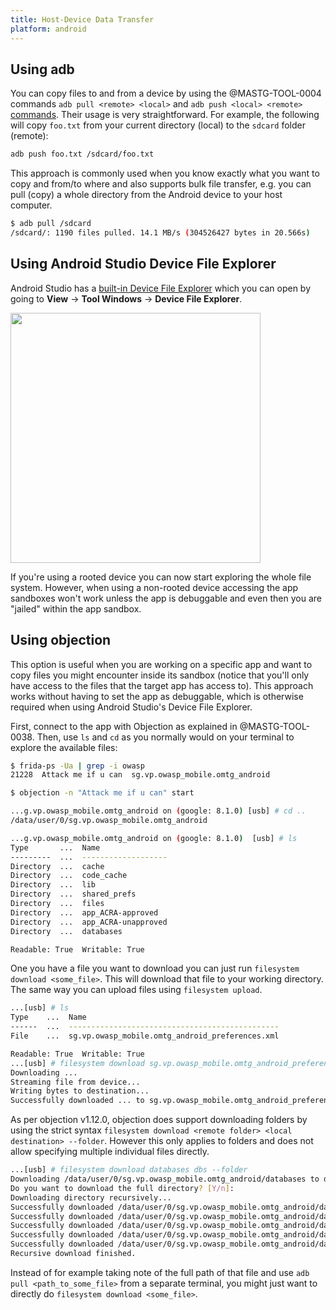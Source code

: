 ```yaml
---
title: Host-Device Data Transfer
platform: android
---
```


## Using adb

You can copy files to and from a device by using the @MASTG-TOOL-0004 commands `adb pull <remote> <local>` and `adb push <local> <remote>` [commands](https://developer.android.com/studio/command-line/adb#copyfiles "Copy files to/from a device"). Their usage is very straightforward. For example, the following will copy `foo.txt` from your current directory (local) to the `sdcard` folder (remote):

```bash
adb push foo.txt /sdcard/foo.txt
```

This approach is commonly used when you know exactly what you want to copy and from/to where and also supports bulk file transfer, e.g. you can pull (copy) a whole directory from the Android device to your host computer.

```bash
$ adb pull /sdcard
/sdcard/: 1190 files pulled. 14.1 MB/s (304526427 bytes in 20.566s)
```

## Using Android Studio Device File Explorer

Android Studio has a [built-in Device File Explorer](https://developer.android.com/studio/debug/device-file-explorer "Device File Explorer") which you can open by going to **View** -> **Tool Windows** -> **Device File Explorer**.

<img src="Images/Chapters/0x05b/android-studio-file-device-explorer.png" width="400px" />

If you're using a rooted device you can now start exploring the whole file system. However, when using a non-rooted device accessing the app sandboxes won't work unless the app is debuggable and even then you are "jailed" within the app sandbox.

## Using objection

This option is useful when you are working on a specific app and want to copy files you might encounter inside its sandbox (notice that you'll only have access to the files that the target app has access to). This approach works without having to set the app as debuggable, which is otherwise required when using Android Studio's Device File Explorer.

First, connect to the app with Objection as explained in @MASTG-TOOL-0038. Then, use `ls` and `cd` as you normally would on your terminal to explore the available files:

```bash
$ frida-ps -Ua | grep -i owasp
21228  Attack me if u can  sg.vp.owasp_mobile.omtg_android  

$ objection -n "Attack me if u can" start

...g.vp.owasp_mobile.omtg_android on (google: 8.1.0) [usb] # cd ..
/data/user/0/sg.vp.owasp_mobile.omtg_android

...g.vp.owasp_mobile.omtg_android on (google: 8.1.0)  [usb] # ls
Type       ...  Name
---------  ...  -------------------
Directory  ...  cache
Directory  ...  code_cache
Directory  ...  lib
Directory  ...  shared_prefs
Directory  ...  files
Directory  ...  app_ACRA-approved
Directory  ...  app_ACRA-unapproved
Directory  ...  databases

Readable: True  Writable: True
```

One you have a file you want to download you can just run `filesystem download <some_file>`. This will download that file to your working directory. The same way you can upload files using `filesystem upload`.

```bash
...[usb] # ls
Type    ...  Name
------  ...  -----------------------------------------------
File    ...  sg.vp.owasp_mobile.omtg_android_preferences.xml

Readable: True  Writable: True
...[usb] # filesystem download sg.vp.owasp_mobile.omtg_android_preferences.xml
Downloading ...
Streaming file from device...
Writing bytes to destination...
Successfully downloaded ... to sg.vp.owasp_mobile.omtg_android_preferences.xml

```

As per objection v1.12.0, objection does support downloading folders by using the strict syntax `filesystem download <remote folder> <local destination> --folder`. However this only applies to folders and does not allow specifying multiple individual files directly. 

```bash
...[usb] # filesystem download databases dbs --folder
Downloading /data/user/0/sg.vp.owasp_mobile.omtg_android/databases to dbs
Do you want to download the full directory? [Y/n]: 
Downloading directory recursively...
Successfully downloaded /data/user/0/sg.vp.owasp_mobile.omtg_android/databases/College to dbs/College
Successfully downloaded /data/user/0/sg.vp.owasp_mobile.omtg_android/databases/College-journal to dbs/College-journal
Successfully downloaded /data/user/0/sg.vp.owasp_mobile.omtg_android/databases/privateNotSoSecure to dbs/privateNotSoSecure
Successfully downloaded /data/user/0/sg.vp.owasp_mobile.omtg_android/databases/privateNotSoSecure-journal to dbs/privateNotSoSecure-journal
Successfully downloaded /data/user/0/sg.vp.owasp_mobile.omtg_android/databases/encrypted to dbs/encrypted
Recursive download finished.

```
Instead of for example taking note of the full path of that file and use `adb pull <path_to_some_file>` from a separate terminal, you might just want to directly do `filesystem download <some_file>`.
